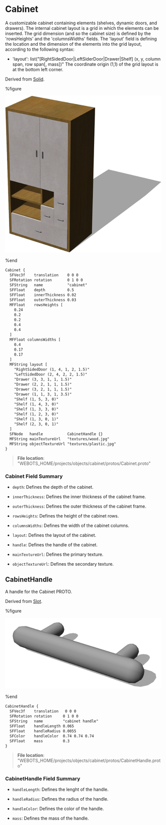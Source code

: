 # Cabinet

A customizable cabinet containing elements (shelves, dynamic doors, and drawers).
The internal cabinet layout is a grid in which the elements can be inserted.
The grid dimension (and so the cabinet size) is defined by the 'rowsHeights' and the 'columnsWidths' fields.
The 'layout' field is defining the location and the dimension of the elements into the grid layout, according to the following syntax:
- 'layout': list("[RightSidedDoor|LeftSiderDoor|Drawer|Shelf] (x, y, column span, row span[, mass])"
The coordinate origin (1,1) of the grid layout is at the bottom left corner.

Derived from [Solid](../reference/solid.md).

%figure

![Cabinet](images/objects/cabinet/Cabinet/model.png)

%end

```
Cabinet {
  SFVec3f    translation    0 0 0
  SFRotation rotation       0 1 0 0
  SFString   name           "cabinet"
  SFFloat    depth          0.5        
  SFFloat    innerThickness 0.02       
  SFFloat    outerThickness 0.03       
  MFFloat    rowsHeights [             
    0.24
    0.2
    0.2
    0.4
    0.4
  ]
  MFFloat columnsWidths [              
    0.4
    0.17
    0.17
  ]
  MFString layout [                    
    "RightSidedDoor (1, 4, 1, 2, 1.5)"
    "LeftSidedDoor (2, 4, 2, 2, 1.5)"
    "Drawer (3, 3, 1, 1, 1.5)"
    "Drawer (2, 2, 1, 1, 1.5)"
    "Drawer (3, 2, 1, 1, 1.5)"
    "Drawer (1, 1, 3, 1, 3.5)"
    "Shelf (1, 5, 3, 0)"
    "Shelf (1, 4, 3, 0)"
    "Shelf (1, 3, 3, 0)"
    "Shelf (1, 2, 3, 0)"
    "Shelf (1, 3, 0, 1)"
    "Shelf (2, 3, 0, 1)"
  ]
  SFNode   handle           CabinetHandle {}        
  MFString mainTextureUrl   "textures/wood.jpg"     
  MFString objectTextureUrl "textures/plastic.jpg"  
}
```

> **File location**: "WEBOTS\_HOME/projects/objects/cabinet/protos/Cabinet.proto"

### Cabinet Field Summary

- `depth`: Defines the depth of the cabinet.

- `innerThickness`: Defines the inner thickness of the cabinet frame.

- `outerThickness`: Defines the outer thickness of the cabinet frame.

- `rowsHeights`: Defines the height of the cabinet rows.

- `columnsWidths`: Defines the width of the cabinet columns.

- `layout`: Defines the layout of the cabinet.

- `handle`: Defines the handle of the cabinet.

- `mainTextureUrl`: Defines the primary texture.

- `objectTextureUrl`: Defines the secondary texture.

## CabinetHandle

A handle for the Cabinet PROTO.

Derived from [Slot](../reference/slot.md).

%figure

![CabinetHandle](images/objects/cabinet/CabinetHandle/model.png)

%end

```
CabinetHandle {
  SFVec3f    translation   0 0 0
  SFRotation rotation     0 1 0 0
  SFString   name         "cabinet handle"
  SFFloat    handleLength 0.065             
  SFFloat    handleRadius 0.0055            
  SFColor    handleColor  0.74 0.74 0.74    
  SFFloat    mass         0.3               
}
```

> **File location**: "WEBOTS\_HOME/projects/objects/cabinet/protos/CabinetHandle.proto"

### CabinetHandle Field Summary

- `handleLength`: Defines the lenght of the handle.

- `handleRadius`: Defines the radius of the handle.

- `handleColor`: Defines the color of the handle.

- `mass`: Defines the mass of the handle.

